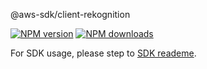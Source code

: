 @aws-sdk/client-rekognition

[![NPM version](https://img.shields.io/npm/v/@aws-sdk/client-rekognition/beta.svg)](https://www.npmjs.com/package/@aws-sdk/client-rekognition)
[![NPM downloads](https://img.shields.io/npm/dm/@aws-sdk/client-rekognition.svg)](https://www.npmjs.com/package/@aws-sdk/client-rekognition)

For SDK usage, please step to [SDK reademe](https://github.com/aws/aws-sdk-js-v3).
